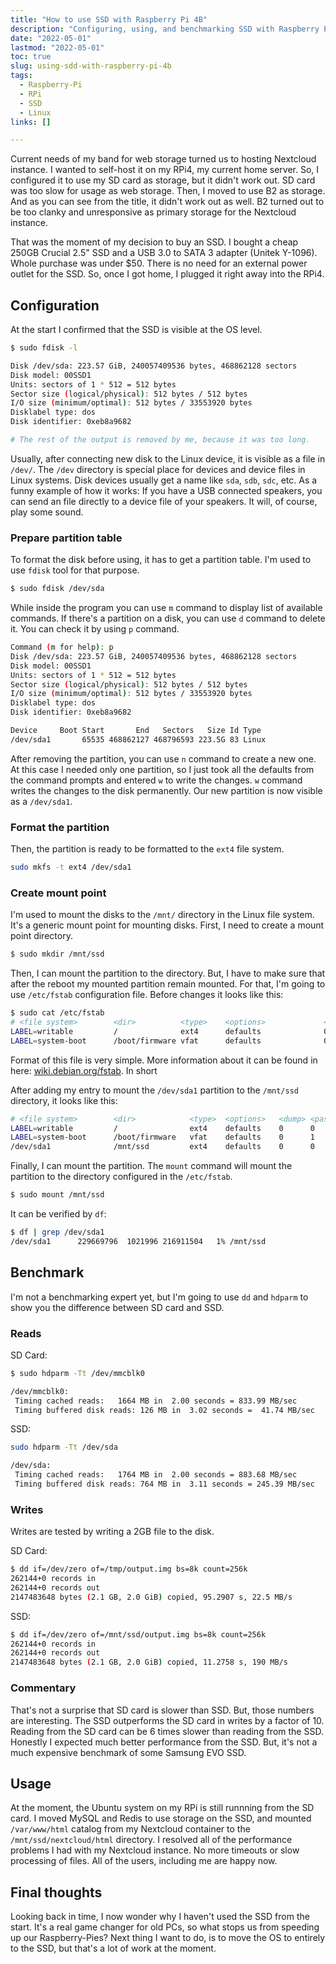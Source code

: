 ```yaml
---
title: "How to use SSD with Raspberry Pi 4B"
description: "Configuring, using, and benchmarking SSD with Raspberry Pi 4B connected through USB."
date: "2022-05-01"
lastmod: "2022-05-01"
toc: true
slug: using-sdd-with-raspberry-pi-4b
tags:
  - Raspberry-Pi
  - RPi
  - SSD
  - Linux
links: []

---
```


Current needs of my band for web storage turned us to hosting Nextcloud
instance. I wanted to self-host it on my RPi4, my current home server. So, I
configured it to use my SD card as storage, but it didn't work out. SD card was
too slow for usage as web storage. Then, I moved to use B2 as storage. And as
you can see from the title, it didn't work out as well. B2 turned out to be too
clanky and unresponsive as primary storage for the Nextcloud instance.

That was the moment of my decision to buy an SSD. I bought a cheap 250GB Crucial
2.5" SSD and a USB 3.0 to SATA 3 adapter (Unitek Y-1096). Whole purchase was
under $50. There is no need for an external power outlet for the SSD. So, once I
got home, I plugged it right away into the RPi4. 

## Configuration

At the start I confirmed that the SSD is visible at the OS level.

```bash {linenos=false}
$ sudo fdisk -l

Disk /dev/sda: 223.57 GiB, 240057409536 bytes, 468862128 sectors
Disk model: 00SSD1
Units: sectors of 1 * 512 = 512 bytes
Sector size (logical/physical): 512 bytes / 512 bytes
I/O size (minimum/optimal): 512 bytes / 33553920 bytes
Disklabel type: dos
Disk identifier: 0xeb8a9682

# The rest of the output is removed by me, because it was too long.
```

Usually, after connecting new disk to the Linux device, it is visible as a file
in `/dev/`. The `/dev` directory is special place for devices and device
files in Linux systems. Disk devices usually get a name like `sda`, `sdb`,
`sdc`, etc. As a funny example of how it works: If you have a USB connected
speakers, you can send an file directly to a device file of your speakers.
It will, of course, play some sound.

### Prepare partition table

To format the disk before using, it has to get a partition table. I'm used to
use `fdisk` tool for that purpose.

```bash {linenos=false}
$ sudo fdisk /dev/sda
```

While inside the program you can use `m` command to display list of available
commands. If there's a partition on a disk, you can use `d` command to delete
it. You can check it by using `p` command.

```bash {linenos=false}
Command (m for help): p
Disk /dev/sda: 223.57 GiB, 240057409536 bytes, 468862128 sectors
Disk model: 00SSD1
Units: sectors of 1 * 512 = 512 bytes
Sector size (logical/physical): 512 bytes / 512 bytes
I/O size (minimum/optimal): 512 bytes / 33553920 bytes
Disklabel type: dos
Disk identifier: 0xeb8a9682

Device     Boot Start       End   Sectors   Size Id Type
/dev/sda1       65535 468862127 468796593 223.5G 83 Linux
```

After removing the partition, you can use `n` command to create a new one. At
this case I needed only one partition, so I just took all the defaults from the
command prompts and entered `w` to write the changes. `w` command writes the
changes to the disk permanently. Our new partition is now visible as a
`/dev/sda1`.

### Format the partition
Then, the partition is
ready to be formatted to the `ext4` file system.

```bash {linenos=false}
sudo mkfs -t ext4 /dev/sda1
```

### Create mount point

I'm used to mount the disks to the `/mnt/` directory in the Linux file system.
It's a generic mount point for mounting disks. First, I need to create a mount
point directory.

```bash {linenos=false}
$ sudo mkdir /mnt/ssd
```

Then, I can mount the partition to the directory. But, I have to make sure that
after the reboot my mounted partition remain mounted. For that, I'm going to use
`/etc/fstab` configuration file. Before changes it looks like this:

```bash {linenos=false}
$ sudo cat /etc/fstab
# <file system>        <dir>          <type>    <options>             <dump> <pass>
LABEL=writable         /              ext4      defaults              0      0
LABEL=system-boot      /boot/firmware vfat      defaults              0      1
```

Format of this file is very simple. More information about it can be found in
here: [wiki.debian.org/fstab](https://wiki.debian.org/fstab). In short 

After adding my entry to mount the `/dev/sda1` partition to the `/mnt/ssd`
directory, it looks like this:

```bash {linenos=false}
# <file system>        <dir>            <type>  <options>   <dump> <pass>
LABEL=writable         /                ext4    defaults    0      0
LABEL=system-boot      /boot/firmware   vfat    defaults    0      1
/dev/sda1              /mnt/ssd         ext4    defaults    0      0
```

Finally, I can mount the partition. The `mount` command will mount the partition to
the directory configured in the `/etc/fstab`.

```bash {linenos=false}
$ sudo mount /mnt/ssd
```

It can be verified by `df`:

```bash {linenos=false} 
$ df | grep /dev/sda1
/dev/sda1      229669796  1021996 216911504   1% /mnt/ssd
```

## Benchmark

I'm not a benchmarking expert yet, but I'm going to use `dd` and `hdparm` to
show you the difference between SD card and SSD.

### Reads

SD Card:
```bash {linenos=false}
$ sudo hdparm -Tt /dev/mmcblk0

/dev/mmcblk0:
 Timing cached reads:   1664 MB in  2.00 seconds = 833.99 MB/sec
 Timing buffered disk reads: 126 MB in  3.02 seconds =  41.74 MB/sec
```

SSD:
```bash {linenos=false}
sudo hdparm -Tt /dev/sda

/dev/sda:
 Timing cached reads:   1764 MB in  2.00 seconds = 883.68 MB/sec
 Timing buffered disk reads: 764 MB in  3.11 seconds = 245.39 MB/sec
```

### Writes

Writes are tested by writing a 2GB file to the disk.

SD Card:
```bash {linenos=false}
$ dd if=/dev/zero of=/tmp/output.img bs=8k count=256k
262144+0 records in
262144+0 records out
2147483648 bytes (2.1 GB, 2.0 GiB) copied, 95.2907 s, 22.5 MB/s
```

SSD:
```bash {linenos=false}
$ dd if=/dev/zero of=/mnt/ssd/output.img bs=8k count=256k
262144+0 records in
262144+0 records out
2147483648 bytes (2.1 GB, 2.0 GiB) copied, 11.2758 s, 190 MB/s
```

### Commentary

That's not a surprise that SD card is slower than SSD. But, those numbers are
interesting. The SSD outperforms the SD card in writes by a factor of 10.
Reading from the SD card can be 6 times slower than reading from the SSD.
Honestly I expected much better performance from the SSD. But, it's not a much
expensive benchmark of some Samsung EVO SSD.

## Usage

At the moment, the Ubuntu system on my RPi is still runnning from the SD card. I
moved MySQL and Redis to use storage on the SSD, and mounted `/var/www/html`
catalog from my Nextcloud container to the `/mnt/ssd/nextcloud/html` directory.
I resolved all of the performance problems I had with my Nextcloud instance. No
more timeouts or slow processing of files. All of the users, including me are
happy now.

## Final thoughts

Looking back in time, I now wonder why I haven't used the SSD from the start.
It's a real game changer for old PCs, so what stops us from speeding up our
Raspberry-Pies? Next thing I want to do, is to move the OS to entirely to the
SSD, but that's a lot of work at the moment.
